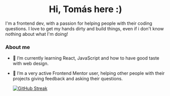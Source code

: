 <h1 align="center">Hi, Tomás here :)</h1>
I'm a frontend dev, with a passion for helping people with their coding questions.
I love to get my hands dirty and build things, even if i don't know nothing about what I'm doing!

### About me

- 🌱 I’m currently learning React, JavaScript and how to have good taste with web design.
- 👯 I’m a very active Frontend Mentor user, helping other people with their projects giving feedback and asking their questions.
  
  [![GitHub Streak](https://streak-stats.demolab.com?user=TomasPereira-Dev&theme=dark&exclude_days=Sun%2CSat)](https://git.io/streak-stats)


